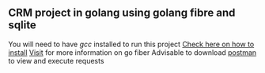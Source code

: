 ## CRM project in golang using golang fibre and sqlite
 You will need to have _gcc_ installed to run this project [Check here on how to install](https://jmeubank.github.io/tdm-gcc/download/)
 [Visit](https://gofiber.io/v2) for more information on go fiber
 Advisable to download [postman](https://www.postman.com/downloads/) to view and execute requests